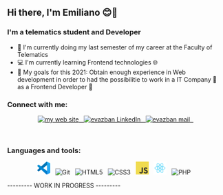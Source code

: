 ## Hi there, I'm Emiliano 😊👋

### I'm a telematics student and Developer
- 📕 I'm currently doing my last semester of my career at the Faculty of Telematics
- 💻 I'm currently learning Frontend technologies 🌐
- 📌 My goals for this 2021: Obtain enough experience in Web development in order to had the possibilitie to work in a IT Company 🏢 as a Frontend Developer 💼

### Connect with me:

<p align="center">
 <a href="#">
  <img alt="my web site" title="My Personal Web Site" width="40px" src="https://img-premium.flaticon.com/png/512/878/premium/878710.png?token=exp=1633637415~hmac=22b38559f2c326cd7c2482983e94f2ba" />&nbsp;&nbsp;
 </a>
 <a href="https://www.linkedin.com/in/evazban">
  <img alt="evazban LinkedIn" title="Find me on LinkedIn" width="40px" src="https://static-exp1.licdn.com/sc/h/al2o9zrvru7aqj8e1x2rzsrca" />&nbsp;&nbsp;
 </a>
 <a href="mailto:emilianovazban@gmail.com">
  <img alt="evazban mail" title="Any doubt? Contact Me!" width="40px" src="https://cdn-icons-png.flaticon.com/512/646/646176.png" />&nbsp;&nbsp;
 </a>
</p>

<br />

### Languages and tools: 

<p align="center">
    <img title="Visual Studio Code" alt="Visual Studio Code" width="30px" src="https://raw.githubusercontent.com/github/explore/80688e429a7d4ef2fca1e82350fe8e3517d3494d/topics/visual-studio-code/visual-studio-code.png" />&nbsp;&nbsp;
    <img title="Git" alt="Git" width="30px" src="https://cdn.icon-icons.com/icons2/2107/PNG/512/file_type_git_icon_130581.png" />&nbsp;&nbsp;
    <img title="HTML5" alt="HTML5" width="30px" src="https://cdn-icons-png.flaticon.com/512/732/732212.png" />&nbsp;&nbsp;
    <img title="CSS3" alt="CSS3" width="30px" src="https://cdn-icons-png.flaticon.com/512/732/732190.png" />&nbsp;&nbsp;
    <img title="JavaScript" alt="JS" width="30px" src="https://raw.githubusercontent.com/github/explore/80688e429a7d4ef2fca1e82350fe8e3517d3494d/topics/javascript/javascript.png" />&nbsp;&nbsp;
    <img title="React Native" alt="React Native" width="30px" src="https://raw.githubusercontent.com/github/explore/80688e429a7d4ef2fca1e82350fe8e3517d3494d/topics/react/react.png" />&nbsp;&nbsp;
    <img title="PHP" alt="PHP" width="30px" src="https://cdn-icons-png.flaticon.com/512/919/919830.png" />&nbsp;&nbsp;
</p>  


 --------- WORK IN PROGRESS ---------
 
